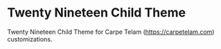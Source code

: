 # Twenty Nineteen Child Theme

Twenty Nineteen Child Theme for Carpe Telam (https://carpetelam.com) customizations.
